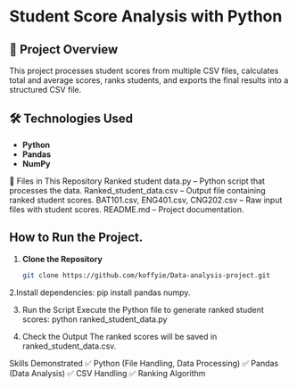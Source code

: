 # Student Score Analysis with Python  

## 📌 Project Overview  
This project processes student scores from multiple CSV files, calculates total and average scores, ranks students, and exports the final results into a structured CSV file.  

## 🛠️ Technologies Used  
- **Python**  
- **Pandas**  
- **NumPy**  

📂 Files in This Repository
Ranked student data.py – Python script that processes the data.
Ranked_student_data.csv – Output file containing ranked student scores.
BAT101.csv, ENG401.csv, CNG202.csv – Raw input files with student scores.
README.md – Project documentation.

## How to Run the Project.
1. **Clone the Repository**  
   ```sh
   git clone https://github.com/koffyie/Data-analysis-project.git

2.Install dependencies:
pip install pandas numpy.

3. Run the Script
Execute the Python file to generate ranked student scores:
python ranked_student_data.py

4. Check the Output
The ranked scores will be saved in ranked_student_data.csv.

Skills Demonstrated
✅ Python (File Handling, Data Processing)
✅ Pandas (Data Analysis)
✅ CSV Handling
✅ Ranking Algorithm


